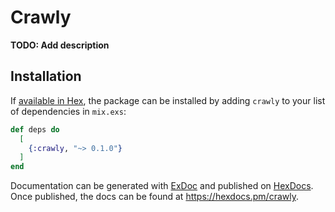 # Crawly

**TODO: Add description**

## Installation

If [available in Hex](https://hex.pm/docs/publish), the package can be installed
by adding `crawly` to your list of dependencies in `mix.exs`:

```elixir
def deps do
  [
    {:crawly, "~> 0.1.0"}
  ]
end
```

Documentation can be generated with [ExDoc](https://github.com/elixir-lang/ex_doc)
and published on [HexDocs](https://hexdocs.pm). Once published, the docs can
be found at <https://hexdocs.pm/crawly>.

